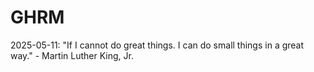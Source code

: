 # GHRM

2025-05-11: "If I cannot do great things. I can do small things in a great way." - Martin Luther King, Jr.